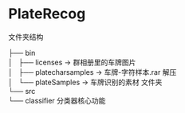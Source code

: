 # PlateRecog

文件夹结构

├── bin         
│   ├── licenses -> 群相册里的车牌图片          
│   ├── platecharsamples -> 车牌-字符样本.rar 解压      
│   └── plateSamples -> 车牌识别的素材 文件夹        
└── src         
    └── classifier 分类器核心功能               